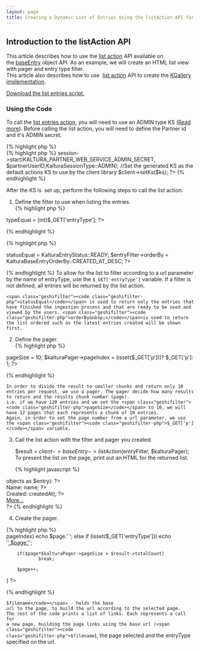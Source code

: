 ```yaml
---
layout: page
title: Creating a Dynamic List of Entries Using the listAction API for KGallery Implementation
---
```


## Introduction to the listAction API

This article describes how to use the <a href="https://developer.kaltura.com/api-docs/#/baseEntry.list" class="bb-url">list action</a> API available on the <a href="https://developer.kaltura.com/api-docs/#/baseEntry" class="bb-url">baseEntry</a> object API. As an example, we will create an HTML list view with pager and entry type filter.  
This article also describes how to use  <a href="https://developer.kaltura.com/api-docs/#/baseEntry.list" class="bb-url">list action</a> API to create the <a href="http://knowledge.kaltura.com/kgallery-kaltura-video-gallery" class="bb-url">KGallery implementation</a>.

<a href="http://knowledge.kaltura.com/sites/default/files/list-entries-script.zip" class="bb-url">Download the list entries script.</a>

### Using the Code

To call the <a href="https://developer.kaltura.com/api-docs/#/baseEntry.list" class="bb-url">list entries action</a>, you will need to use an ADMIN type KS (<a href="http://knowledge.kaltura.com/kaltura-api-usage-guidelines" class="bb-url">Read more</a>). Before calling the list action, you will need to define the Partner id and it's ADMIN secret.

<div class="geshifilter">
  <div class="php geshifilter-php">
    {% highlight php %}
<?php
//define constants 
define("KALTURA_PARTNER_ID", ""); 
define("KALTURA_PARTNER_WEB_SERVICE_ADMIN_SECRET", ""); 
{% endhighlight %}
Using the partner credentials, generate the KS:
  </div>
</div>

<div class="geshifilter">
  <div class="php geshifilter-php">
    {% highlight php %}
<?php
//define session variables 
$partnerUserID = '31'; // this can be whatever you decide depending on your implementation //Construction of Kaltura objects for session initiation 
$config = new KalturaConfiguration(KALTURA_PARTNER_ID); 
$client = new KalturaClient($config); 
$ks = $client->session->start(KALTURA_PARTNER_WEB_SERVICE_ADMIN_SECRET, $partnerUserID,KalturaSessionType::ADMIN); //Set the generated KS as the default actions KS to use by the client library 
$client->setKs($ks);
?>
{% endhighlight %}
  </div>
</div>

After the KS is  set up, perform the following steps to call the list action:

1.  Define the filter to use when listing the entries.<div class="geshifilter">
      <div class="php geshifilter-php">
        {% highlight php %}
<?php
$entryFilter = new KalturaBaseEntryFilter(); 
/** * Available types (defined within KalturaEntryType class under KalturaClient.php): 
* AUTOMATIC = -1; 
* MEDIA_CLIP = 1; 
* MIX = 2; 
* PLAYLIST = 5; 
* DATA = 6; 
* DOCUMENT = 10; 
*/ 
if (isset($_GET['entryType'])) 
	$entryFilter->typeEqual = (int)$_GET['entryType']; 
?>
{% endhighlight %}

{% highlight php %}
<?php
$entryFilter->statusEqual = KalturaEntryStatus::READY; 
$entryFilter->orderBy = KalturaBaseEntryOrderBy::CREATED_AT_DESC; 
?>
{% endhighlight %}
To allow for the list to filter according to a url parameter by the name of entryType, use the <span class="geshifilter"><code class="geshifilter-php">$_GET['entryType']</code></span> variable. If a filter is not defined, all entries will be returned by the list action.
      </div>
    </div>
    
    <span class="geshifilter"><code class="geshifilter-php">statusEqual</code></span> is used to return only the entries that have finished the ingestion process and that are ready to be used and viewed by the users. <span class="geshifilter"><code class="geshifilter-php">orderBy&nbsp;</code></span>is used to return the list ordered such as the latest entries created will be shown first.

2.  Define the pager.  
    <div class="geshifilter">
      <div class="php geshifilter-php">
        {% highlight php %}
<?php
$kalturaPager = new KalturaFilterPager(); 
$kalturaPager->pageSize = 10; 
$kalturaPager->pageIndex = (isset($_GET['p']))? $_GET['p']: 1;
?>
{% endhighlight %}
      </div>
    </div>
    
    In order to divide the result to smaller chunks and return only 10 entries per request, we use a pager. The pager decide how many results to return and the results chunk number (page).  
    i.e. if we have 120 entries and we set the <span class="geshifilter"><code class="geshifilter-php">pageSize</code></span> to 10, we will have 12 pages that each represents a chunk of 10 entries.  
    Again, in order to set the page number from a url parameter, we use the <span class="geshifilter"><code class="geshifilter-php">$_GET['p']</code></span> variable.

3.  Call the list action with the filter and pager you created.  
      
    $result = $client->baseEntry->listAction($entryFilter, $kalturaPager);
    To present the list on the page, print out an HTML for the returned list.
    
    <div class="geshifilter">
      <div class="php geshifilter-php">
        {% highlight javascript %}
<?php foreach($result->objects as $entry): ?> 
<div id="<?php echo $entry->id; ?>" class="doc"> 
<div><span>Name: </span>
<?php echo $entry->name; ?></div> 
<div><span>Created: </span>
<?php echo date('Y-m-d H:i:s', $entry->createdAt); ?></div> 
<div><a href="#" onclick="$('#infodiv<?php echo $entry->id; ?>').toggle('fast');" >More...</a>
<div style="display:none;overflow:hidden;" id="infodiv<?php echo $entry->id; ?>">
<pre><?php echoprint_r($entry, true); ?></pre>
</div>
</div> 
</div> 
<? endforeach; ?>
?>
{% endhighlight %}
      </div>
    </div>

4.  Create the pager.

<div class="geshifilter">
  <div class="php geshifilter-php">
        {% highlight php %}
<div class="pager">
<?php
$page = 1;
while($page)
{
        $filename = pathinfo(__FILE__, PATHINFO_FILENAME).'.'.pathinfo(__FILE__, PATHINFO_EXTENSION);
        if($page == $kalturaPager->pageIndex)
                echo $page.' ';
        else
                if (isset($_GET['entryType']))
                        echo '<a href="'.$filename.'?p='.$page.'&entryType='.$_GET['entryType'].'>'.$page.'</a>';
                else
                        echo '<a href="'.$filename.'?p='.$page.'>'.$page.'</a>';

        if($page*$kalturaPager->pageSize > $result->totalCount)
                break;

        $page++;
}
?>
</div>
{% endhighlight %}
  </div>
</div>

<span class="geshifilter"><code class="geshifilter-php">$filename</code></span> - holds the base url to the page, to build the url according to the selected page.  
The rest of the code prints a list of links. Each represents a call for a new page, building the page links using the base url (<span class="geshifilter"><code class="geshifilter-php">$filename</code></span>), the page selected and the entryType specified on the url.
